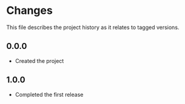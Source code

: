 # Changes
This file describes the project history as it relates to tagged versions.

## 0.0.0
- Created the project

## 1.0.0
- Completed the first release
